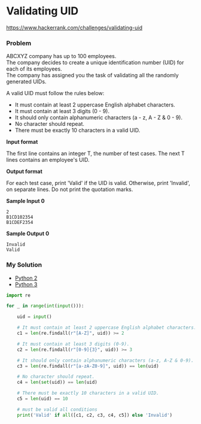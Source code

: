 # Validating UID

https://www.hackerrank.com/challenges/validating-uid

### Problem
 
ABCXYZ company has up to 100 employees.   
The company decides to create a unique identification number (UID) for each of its employees.   
The company has assigned you the task of validating all the randomly generated UIDs.  
  
A valid UID must follow the rules below:  
  
- It must contain at least 2 uppercase English alphabet characters.
- It must contain at least 3 digits (0 - 9).
- It should only contain alphanumeric characters (a - z, A - Z & 0 - 9).
- No character should repeat.
- There must be exactly 10 characters in a valid UID.

**Input format**

The first line contains an integer T, the number of test cases. 
The next T lines contains an employee's UID.

**Output format**

For each test case, print 'Valid' if the UID is valid. Otherwise, print 'Invalid', on separate lines. Do not print the quotation marks.

**Sample Input 0**

```
2
B1CD102354
B1CDEF2354  
```

**Sample Output 0**

```
Invalid
Valid
```

### My Solution

- [Python 2](python2.py)
- [Python 3](python3.py)
```python
import re

for _ in range(int(input())):

    uid = input()

    # It must contain at least 2 uppercase English alphabet characters.
    c1 = len(re.findall(r"[A-Z]", uid)) >= 2

    # It must contain at least 3 digits (0-9).
    c2 = len(re.findall(r"[0-9]{3}", uid)) >= 3

    # It should only contain alphanumeric characters (a-z, A-Z & 0-9).
    c3 = len(re.findall(r"[a-zA-Z0-9]", uid)) == len(uid)

    # No character should repeat.
    c4 = len(set(uid)) == len(uid)

    # There must be exactly 10 characters in a valid UID.
    c5 = len(uid) == 10

    # must be valid all conditions
    print('Valid' if all([c1, c2, c3, c4, c5]) else 'Invalid')

````